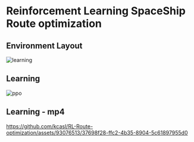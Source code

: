 # Reinforcement Learning SpaceShip Route optimization

## Environment Layout
![learning](https://github.com/kcasl/RL-Route-optimization/assets/93076513/23b0afb7-2f62-49cc-b233-95a86f0aa000)

## Learning
![ppo](https://github.com/kcasl/RL-Route-optimization/assets/93076513/0fed5db5-309c-4944-8379-2fb081cb9510)


## Learning - mp4
https://github.com/kcasl/RL-Route-optimization/assets/93076513/37698f28-ffc2-4b35-8904-5c61897955d0

